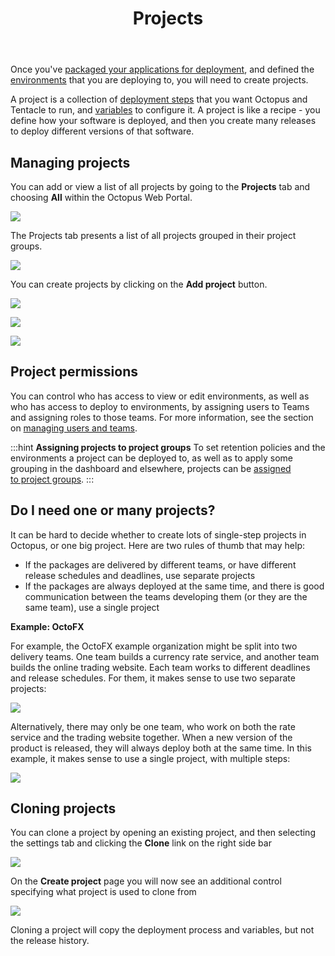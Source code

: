 ﻿---
title: Projects
position: 1
---


Once you've [packaged your applications for deployment](/docs/home/packaging-applications.md), and defined the [environments](/docs/home/key-concepts/environments.md) that you are deploying to, you will need to create projects.


A project is a collection of [deployment steps](/docs/home/deploying-applications.md) that you want Octopus and Tentacle to run, and [variables](/docs/home/deploying-applications/variables.md) to configure it. A project is like a recipe - you define how your software is deployed, and then you create many releases to deploy different versions of that software.

## Managing projects


You can add or view a list of all projects by going to the **Projects** tab and choosing **All** within the Octopus Web Portal.


![](/docs/images/3048102/3277829.png)


The Projects tab presents a list of all projects grouped in their project groups.


![](/docs/images/3048102/3277828.png)


You can create projects by clicking on the **Add project** button.


![](/docs/images/3048102/3277827.png)


![](/docs/images/3048102/3277826.png)


![](/docs/images/3048102/3277825.png)

## Project permissions

You can control who has access to view or edit environments, as well as who has access to deploy to environments, by assigning users to Teams and assigning roles to those teams. For more information, see the section on [managing users and teams](/docs/home/administration/managing-users-and-teams.md).

:::hint
**Assigning projects to project groups**
To set retention policies and the environments a project can be deployed to, as well as to apply some grouping in the dashboard and elsewhere, projects can be [assigned to project groups](/docs/home/key-concepts/project-groups.md).
:::

## Do I need one or many projects?


It can be hard to decide whether to create lots of single-step projects in Octopus, or one big project. Here are two rules of thumb that may help:

- If the packages are delivered by different teams, or have different release schedules and deadlines, use separate projects
- If the packages are always deployed at the same time, and there is good communication between the teams developing them (or they are the same team), use a single project





**Example: OctoFX**

For example, the OctoFX example organization might be split into two delivery teams. One team builds a currency rate service, and another team builds the online trading website. Each team works to different deadlines and release schedules. For them, it makes sense to use two separate projects:


![](/docs/images/3048102/3277822.png)


Alternatively, there may only be one team, who work on both the rate service and the trading website together. When a new version of the product is released, they will always deploy both at the same time. In this example, it makes sense to use a single project, with multiple steps:


![](/docs/images/3048102/3277821.png)

## Cloning projects


You can clone a project by opening an existing project, and then selecting the settings tab and clicking the **Clone** link on the right side bar


![](/docs/images/3048102/3277824.png)


On the **Create project** page you will now see an additional control specifying what project is used to clone from


![](/docs/images/3048102/3277823.png)


Cloning a project will copy the deployment process and variables, but not the release history.
